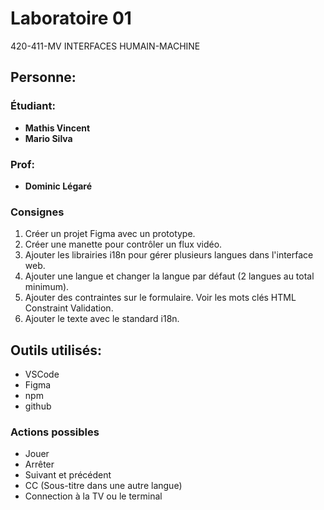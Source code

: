 # Laboratoire 01
420-411-MV INTERFACES HUMAIN-MACHINE

## Personne:
### Étudiant:
- **Mathis Vincent**
- **Mario Silva**

### Prof:
- **Dominic Légaré**

### Consignes
1. Créer un projet Figma avec un prototype.
2. Créer une manette pour contrôler un flux vidéo.
3. Ajouter les librairies i18n pour gérer plusieurs langues dans l'interface web.
4. Ajouter une langue et changer la langue par défaut (2 langues au total minimum).
5. Ajouter des contraintes sur le formulaire. Voir les mots clés HTML Constraint Validation.
6. Ajouter le texte avec le standard i18n.

## Outils utilisés:
- VSCode
- Figma
- npm
- github

### Actions possibles
- Jouer
- Arrêter
- Suivant et précédent
- CC (Sous-titre dans une autre langue)
- Connection à la TV ou le terminal
